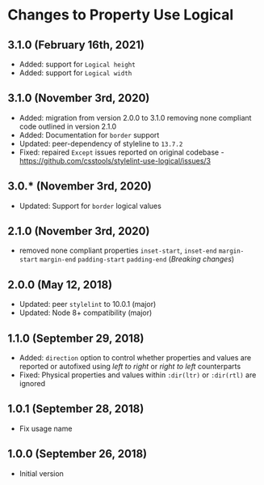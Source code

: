 # Changes to Property Use Logical

## 3.1.0 (February 16th, 2021)

- Added: support for `Logical height`
- Added: support for `Logical width`

## 3.1.0 (November 3rd, 2020)

- Added: migration from version 2.0.0  to 3.1.0 removing none compliant code outlined in version 2.1.0
- Added: Documentation for `border` support
- Updated: peer-dependency of styleline to `13.7.2`
- Fixed: repaired `Except` issues reported on original codebase - https://github.com/csstools/stylelint-use-logical/issues/3

## 3.0.* (November 3rd, 2020)

- Updated: Support for `border` logical values


## 2.1.0 (November 3rd, 2020)

- removed none compliant properties `inset-start`, `inset-end` `margin-start` `margin-end` `padding-start` `padding-end` (*Breaking changes*)

## 2.0.0 (May 12, 2018)

- Updated: peer `stylelint` to 10.0.1 (major)
- Updated: Node 8+ compatibility (major)

## 1.1.0 (September 29, 2018)

- Added: `direction` option to control whether properties and values are
  reported or autofixed using _left to right_ or _right to left_ counterparts
- Fixed: Physical properties and values within `:dir(ltr)` or `:dir(rtl)` are
  ignored

## 1.0.1 (September 28, 2018)

- Fix usage name

## 1.0.0 (September 26, 2018)

- Initial version
